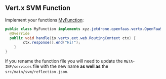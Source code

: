 ## Vert.x SVM Function

Implement your functions [MyFunction](src/main/java/MyFunction.java):

```java
public class MyFunction implements xyz.jetdrone.openfaas.vertx.OpenFaaS {
  @Override
  public void handle(io.vertx.ext.web.RoutingContext ctx) {
		ctx.response().end("Hi!");
	}
}
```

If you rename the function file you will need to update the `META-INF/services` file with the new name **as well as** the `src/main/svm/reflection.json`.
